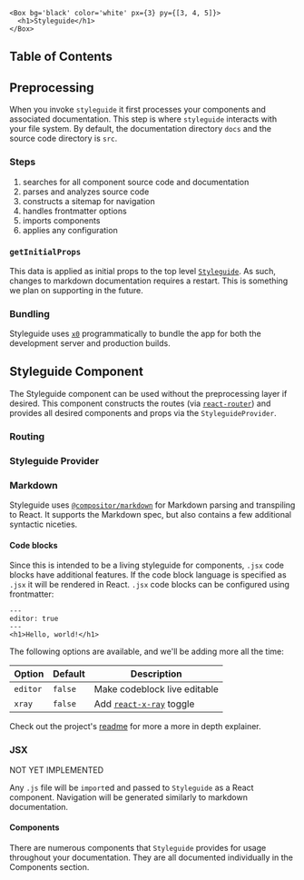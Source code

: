 ```!jsx
<Box bg='black' color='white' px={3} py={[3, 4, 5]}>
  <h1>Styleguide</h1>
</Box>
```

## Table of Contents

## Preprocessing

When you invoke `styleguide` it first processes your components and associated documentation.
This step is where `styleguide` interacts with your file system.
By default, the documentation directory `docs` and the source code directory is `src`.

### Steps

1. searches for all component source code and documentation
1. parses and analyzes source code
1. constructs a sitemap for navigation
1. handles frontmatter options
1. imports components
1. applies any configuration

### `getInitialProps`

This data is applied as initial props to the top level [`Styleguide`](../Styleguide.md).
As such, changes to markdown documentation requires a restart. This is something we plan on supporting in the future.

### Bundling

Styleguide uses [`x0`](https://github.com/c8r/x0) programmatically to bundle the app for both the development server and production builds.

## Styleguide Component

The Styleguide component can be used without the preprocessing layer if desired.
This component constructs the routes (via [`react-router`](https://github.com/ReactTraining/react-router)) and provides all desired components and props via the `StyleguideProvider`.

### Routing

### Styleguide Provider

### Markdown

Styleguide uses [`@compositor/markdown`](https://github.com/c8r/markdown) for Markdown parsing and transpiling to React.
It supports the Markdown spec, but also contains a few additional syntactic niceties.

#### Code blocks

Since this is intended to be a living styleguide for components, `.jsx` code blocks have additional features.
If the code block language is specified as `.jsx` it will be rendered in React.
`.jsx` code blocks can be configured using frontmatter:

```
---
editor: true
---
<h1>Hello, world!</h1>
```

The following options are available, and we'll be adding more all the time:

| Option | Default | Description |
| ------ | ------- | ----------- |
| `editor` | `false` | Make codeblock live editable |
| `xray` | `false` | Add [`react-x-ray`](https://github.com/jxnblk/react-x-ray) toggle |

Check out the project's [readme](https://github.com/c8r/markdown) for more a more in depth explainer.

### JSX

NOT YET IMPLEMENTED

Any `.js` file will be `import`ed and passed to `Styleguide` as a React component.
Navigation will be generated similarly to markdown documentation.

#### Components

There are numerous components that `Styleguide` provides for usage throughout your documentation.
They are all documented individually in the Components section.
